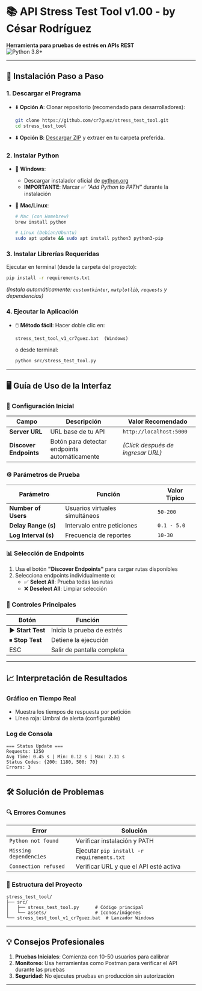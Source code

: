  # 📚 API Stress Test Tool v1.00 - by César Rodríguez  
 **Herramienta para pruebas de estrés en APIs REST**  
   <img src="https://img.shields.io/badge/Python-3.8%2B-blue?logo=python" alt="Python 3.8+">
   
 ---

 ## 🚀 Instalación Paso a Paso

 ### 1. Descargar el Programa
 - ⬇️ **Opción A**: Clonar repositorio (recomendado para desarrolladores):
    ```bash
   git clone https://github.com/cr7guez/stress_test_tool.git
   cd stress_test_tool
    ```
 - ⬇️ **Opción B**: [Descargar ZIP](https://github.com/cr7guez/stress_test_tool/archive/refs/heads/main.zip) y extraer en tu carpeta preferida.

 ### 2. Instalar Python
 - 🐍 **Windows**:
   - Descargar instalador oficial de [python.org](https://www.python.org/downloads/)
   - **IMPORTANTE**: Marcar ✅ *"Add Python to PATH"* durante la instalación

 - 🍏 **Mac/Linux**:
    ```bash
   # Mac (con Homebrew)
   brew install python
 
   # Linux (Debian/Ubuntu)
   sudo apt update && sudo apt install python3 python3-pip
    ```

 ### 3. Instalar Librerías Requeridas
 Ejecutar en terminal (desde la carpeta del proyecto):
  ```bash
 pip install -r requirements.txt
  ```
 *(Instala automáticamente: `customtkinter`, `matplotlib`, `requests` y dependencias)*

 ### 4. Ejecutar la Aplicación
 - 🖱️ **Método fácil**: Hacer doble clic en:
    ```
   stress_test_tool_v1_cr7guez.bat  (Windows)
    ```
   o desde terminal:
    ```bash
   python src/stress_test_tool.py
    ```

 ---

 ## 🖥️ Guía de Uso de la Interfaz

 ### 🔌 Configuración Inicial
 | Campo | Descripción | Valor Recomendado |
 |-------|-------------|-------------------|
 | **Server URL** | URL base de tu API | `http://localhost:5000` |
 | **Discover Endpoints** | Botón para detectar endpoints automáticamente | *(Click después de ingresar URL)* |

 ### ⚙️ Parámetros de Prueba
 | Parámetro | Función | Valor Típico |
 |-----------|---------|--------------|
 | **Number of Users** | Usuarios virtuales simultáneos | `50-200` |
 | **Delay Range (s)** | Intervalo entre peticiones | `0.1 - 5.0` |
 | **Log Interval (s)** | Frecuencia de reportes | `10-30` |

 ### 📊 Selección de Endpoints
 1. Usa el botón **"Discover Endpoints"** para cargar rutas disponibles
 2. Selecciona endpoints individualmente o:
    - ✅ **Select All**: Prueba todas las rutas
    - ❌ **Deselect All**: Limpiar selección

 ### 🎯 Controles Principales
 | Botón | Función |
 |-------|---------|
 | ▶ **Start Test** | Inicia la prueba de estrés |
 | ⏹ **Stop Test** | Detiene la ejecución |
 | ESC | Salir de pantalla completa |

 ---

 ## 📈 Interpretación de Resultados

 ### **Gráfico en Tiempo Real**
 - Muestra los tiempos de respuesta por petición
 - Línea roja: Umbral de alerta (configurable)

 ### **Log de Consola**
  ```log
 === Status Update ===
 Requests: 1250
 Avg Time: 0.45 s | Min: 0.12 s | Max: 2.31 s
 Status Codes: {200: 1180, 500: 70}
 Errors: 3
  ```

 ---

 ## 🛠️ Solución de Problemas

 ### 🔍 Errores Comunes
 | Error | Solución |
 |-------|----------|
 | `Python not found` | Verificar instalación y PATH |
 | `Missing dependencies` | Ejecutar `pip install -r requirements.txt` |
 | `Connection refused` | Verificar URL y que el API esté activa |

 ### 📂 Estructura del Proyecto
  ```
 stress_test_tool/
 ├── src/
 │   ├── stress_test_tool.py      # Código principal
 │   └── assets/                  # Iconos/imágenes
 └── stress_test_tool_v1_cr7guez.bat  # Lanzador Windows
  ```

 ---

 ## 💡 Consejos Profesionales
 1. **Pruebas Iniciales**: Comienza con 10-50 usuarios para calibrar
 2. **Monitoreo**: Usa herramientas como Postman para verificar el API durante las pruebas
 3. **Seguridad**: No ejecutes pruebas en producción sin autorización

 ---

